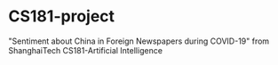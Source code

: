 # CS181-project
"Sentiment about China in Foreign Newspapers during COVID-19" from ShanghaiTech CS181-Artificial Intelligence

